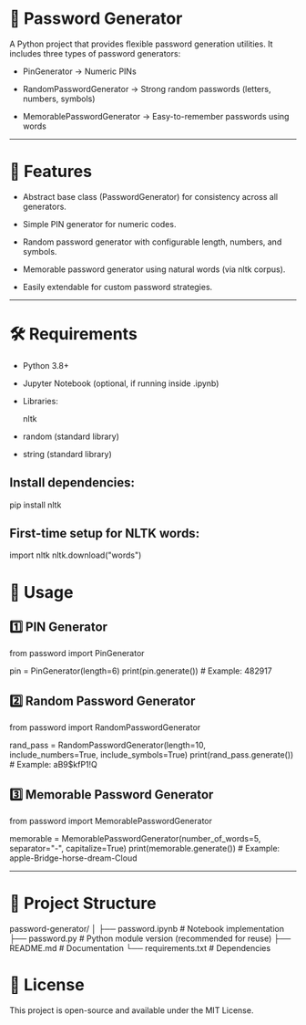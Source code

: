 # 🔐 Password Generator
A Python project that provides flexible password generation utilities.
It includes three types of password generators:

* PinGenerator → Numeric PINs

* RandomPasswordGenerator → Strong random passwords (letters, numbers, symbols)

* MemorablePasswordGenerator → Easy-to-remember passwords using words

***
# 🚀 Features

* Abstract base class (PasswordGenerator) for consistency across all generators.

* Simple PIN generator for numeric codes.

* Random password generator with configurable length, numbers, and symbols.

* Memorable password generator using natural words (via nltk corpus).

* Easily extendable for custom password strategies.
***
# 🛠 Requirements

* Python 3.8+

* Jupyter Notebook (optional, if running inside .ipynb)

* Libraries:

  nltk

* random (standard library)

* string (standard library)

## Install dependencies:
pip install nltk

## First-time setup for NLTK words:
import nltk
nltk.download("words")

# 📖 Usage
## 1️⃣ PIN Generator
from password import PinGenerator

pin = PinGenerator(length=6)
print(pin.generate())   # Example: 482917

## 2️⃣ Random Password Generator
from password import RandomPasswordGenerator

rand_pass = RandomPasswordGenerator(length=10, include_numbers=True, include_symbols=True)
print(rand_pass.generate())   # Example: aB9$kfP1!Q

## 3️⃣ Memorable Password Generator
from password import MemorablePasswordGenerator

memorable = MemorablePasswordGenerator(number_of_words=5, separator="-", capitalize=True)
print(memorable.generate())   # Example: apple-Bridge-horse-dream-Cloud

***
# 📂 Project Structure
password-generator/
│
├── password.ipynb        # Notebook implementation
├── password.py           # Python module version (recommended for reuse)
├── README.md             # Documentation
└── requirements.txt      # Dependencies

# 📜 License

This project is open-source and available under the MIT License.